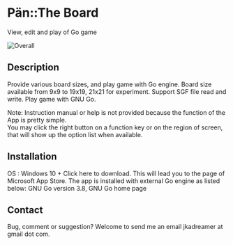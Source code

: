# Pän::The Board
View, edit and play of Go game

![Overall](https://github.com/WildCard-TheBoard/Pan-TheBoard/assets/136297835/1e3c5448-9cfb-4578-b69f-58e51939c133)

## Description
Provide various board sizes, and play game with Go engine.
Board size available from 9x9 to 19x19, 21x21 for experiment.
Support SGF file read and write.
Play game with GNU Go.

Note: Instruction manual or help is not provided because the function of the App is pretty simple.  
You may click the right button on a function key or on the region of screen, that will show up the option list when available.

## Installation
OS : Windows 10 + 
Click here to download.  This will lead you to the page of Microsoft App Store.
The app is installed with external Go engine  as listed below:
GNU Go version 3.8,  GNU Go home page

## Contact
Bug, comment or suggestion? Welcome to send me an email jkadreamer at gmail dot com.

